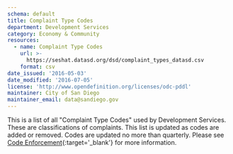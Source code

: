 ```yaml
---
schema: default
title: Complaint Type Codes
department: Development Services
category: Economy & Community
resources:
  - name: Complaint Type Codes
    url: >-
      https://seshat.datasd.org/dsd/complaint_types_datasd.csv
    format: csv
date_issued: '2016-05-03'
date_modified: '2016-07-05'
license: 'http://www.opendefinition.org/licenses/odc-pddl'
maintainer: City of San Diego
maintainer_email: data@sandiego.gov
---
```

This is a list of all "Complaint Type Codes" used by Development Services.
These are classifications of complaints. This list is updated as codes are
added or removed. Codes are updated no more than quarterly.
Please see [Code Enforcement](https://www.sandiego.gov/development-services/opendsd/codenforcement){:target='_blank'} for more information.
